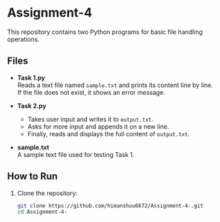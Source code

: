 # Assignment-4


This repository contains two Python programs for basic file handling operations.

## Files

- **Task 1.py**  
  Reads a text file named `sample.txt` and prints its content line by line.  
  If the file does not exist, it shows an error message.

- **Task 2.py**  
  - Takes user input and writes it to `output.txt`.  
  - Asks for more input and appends it on a new line.  
  - Finally, reads and displays the full content of `output.txt`.

- **sample.txt**  
  A sample text file used for testing Task 1.

## How to Run

1. Clone the repository:
   ```bash
   git clone https://github.com/himanshuu6672/Assignment-4-.git
   cd Assignment-4-
